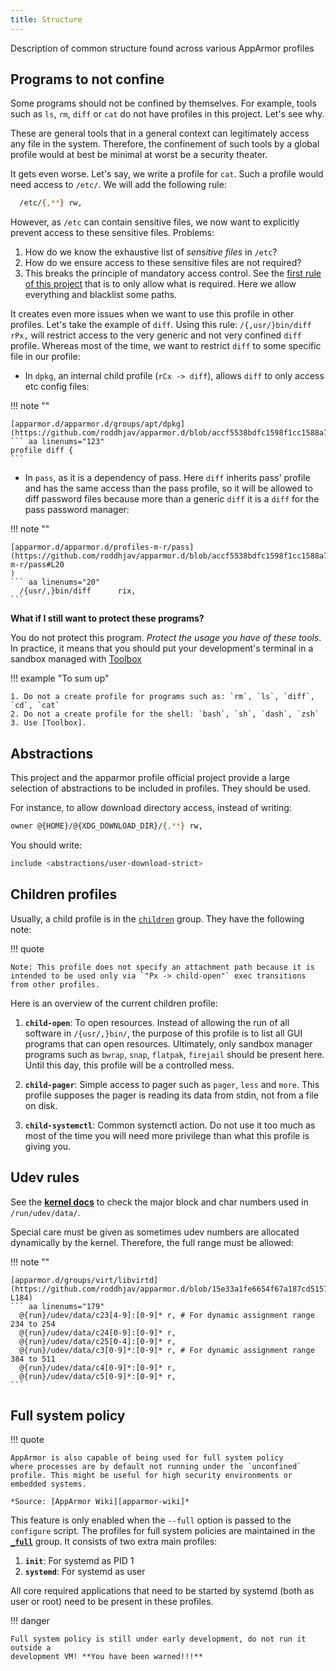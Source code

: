 ```yaml
---
title: Structure
---
```


Description of common structure found across various AppArmor profiles


## Programs to not confine

Some programs should not be confined by themselves. For example, tools such as
`ls`, `rm`, `diff` or `cat` do not have profiles in this project. Let's see why.

These are general tools that in a general context can legitimately access any
file in the system. Therefore, the confinement of such tools by a global
profile would at best be minimal at worst be a security theater.

It gets even worse. Let's say, we write a profile for `cat`. Such a profile
would need access to `/etc/`. We will add the following rule:
```sh
  /etc/{,**} rw,
```

However, as `/etc` can contain sensitive files, we now want to explicitly
prevent access to these sensitive files. Problems:

1. How do we know the exhaustive list of *sensitive files* in `/etc`?
2. How do we ensure access to these sensitive files are not required?
3. This breaks the principle of mandatory access control.
   See the [first rule of this project][project-rules] that is to only allow
   what is required. Here we allow everything and blacklist some paths.

It creates even more issues when we want to use this profile in other profiles.
Let's take the example of `diff`. Using this rule: `/{,usr/}bin/diff rPx,` will
restrict access to the very generic and not very confined `diff` profile.
Whereas most of the time, we want to restrict `diff` to some specific file in
our profile:

* In `dpkg`, an internal child profile (`rCx -> diff`), allows `diff` to only
  access etc config files:

!!! note ""

    [apparmor.d/apparmor.d/groups/apt/dpkg](https://github.com/roddhjav/apparmor.d/blob/accf5538bdfc1598f1cc1588a7118252884df50c/apparmor.d/groups/apt/dpkg#L123)
    ``` aa linenums="123"
    profile diff { 
    ```

* In `pass`, as it is a dependency of pass. Here `diff` inherits pass' profile 
  and has the same access than the pass profile, so it will be allowed to diff
  password files because more than a generic `diff` it is a `diff` for the pass
  password manager:

!!! note ""

    [apparmor.d/apparmor.d/profiles-m-r/pass](https://github.com/roddhjav/apparmor.d/blob/accf5538bdfc1598f1cc1588a7118252884df50c/apparmor.d/profiles-m-r/pass#L20
    )
    ``` aa linenums="20"
      /{usr/,}bin/diff      rix,
    ```

**What if I still want to protect these programs?**

You do not protect this program. *Protect the usage you have of these tools*.
In practice, it means that you should put your development's terminal in a
sandbox managed with [Toolbox]

!!! example "To sum up"

    1. Do not a create profile for programs such as: `rm`, `ls`, `diff`, `cd`, `cat`
    2. Do not a create profile for the shell: `bash`, `sh`, `dash`, `zsh`
    3. Use [Toolbox].

[project-rules]: /development/#project-rules
[Toolbox]: https://containertoolbx.org/



## Abstractions

This project and the apparmor profile official project provide a large selection
of abstractions to be included in profiles. They should be used.

For instance, to allow download directory access, instead of writing:
```sh
owner @{HOME}/@{XDG_DOWNLOAD_DIR}/{,**} rw,
```

You should write:
```sh
include <abstractions/user-download-strict>
```


## Children profiles

Usually, a child profile is in the [`children`][children] group. They have 
the following note:

!!! quote

    Note: This profile does not specify an attachment path because it is
    intended to be used only via `"Px -> child-open"` exec transitions
    from other profiles. 

[children]: https://github.com/roddhjav/apparmor.d/blob/master/apparmor.d/groups/children

Here is an overview of the current children profile:

1. **`child-open`**: To open resources. Instead of allowing the run of all
   software in `/{usr/,}bin/`, the purpose of this profile is to list all GUI
   programs that can open resources. Ultimately, only sandbox manager programs
   such as `bwrap`, `snap`, `flatpak`, `firejail` should be present here. Until
   this day, this profile will be a controlled mess.

2. **`child-pager`**: Simple access to pager such as `pager`, `less` and `more`.
   This profile supposes the pager is reading its data from stdin, not from a
   file on disk.

3. **`child-systemctl`**: Common systemctl action. Do not use it too much as most
   of the time you will need more privilege than what this profile is giving you.


## Udev rules

See the **[kernel docs][kernel]** to check the major block and char numbers used in `/run/udev/data/`.

Special care must be given as sometimes udev numbers are allocated
dynamically by the kernel. Therefore, the full range must be allowed:

!!! note ""

    [apparmor.d/groups/virt/libvirtd](https://github.com/roddhjav/apparmor.d/blob/15e33a1fe6654f67a187cd5157c9968061b9511e/apparmor.d/groups/virt/libvirtd#L179-L184)
    ``` aa linenums="179"
      @{run}/udev/data/c23[4-9]:[0-9]* r, # For dynamic assignment range 234 to 254
      @{run}/udev/data/c24[0-9]:[0-9]* r,
      @{run}/udev/data/c25[0-4]:[0-9]* r,
      @{run}/udev/data/c3[0-9]*:[0-9]* r, # For dynamic assignment range 384 to 511
      @{run}/udev/data/c4[0-9]*:[0-9]* r,
      @{run}/udev/data/c5[0-9]*:[0-9]* r,
    ```

[kernel]: https://raw.githubusercontent.com/torvalds/linux/master/Documentation/admin-guide/devices.txt


## Full system policy

!!! quote

    AppArmor is also capable of being used for full system policy
    where processes are by default not running under the `unconfined`
    profile. This might be useful for high security environments or
    embedded systems.

    *Source: [AppArmor Wiki][apparmor-wiki]*

This feature is only enabled when the `--full` option is passed to
the `configure` script. The profiles for full system policies are maintained in
the **[`_full`][_full]** group. It consists of two extra main profiles:

1. **`init`**: For systemd as PID 1
2. **`systemd`**: For systemd as user

All core required applications that need to be started by systemd (both as user
or root) need to be present in these profiles.

!!! danger

    Full system policy is still under early development, do not run it outside a
    development VM! **You have been warned!!!**


[apparmor-wiki]: https://gitlab.com/apparmor/apparmor/-/wikis/FullSystemPolicy
[_full]: https://github.com/roddhjav/apparmor.d/blob/master/apparmor.d/groups/_full

